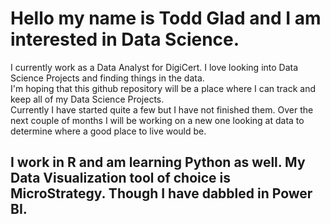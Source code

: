 # Hello my name is Todd Glad and I am interested in Data Science.  
I currently work as a Data Analyst for DigiCert.  I love looking into Data Science Projects and finding things in the data.  
I'm hoping that this github repository will be a place where I can track and keep all of my Data Science Projects.  
Currently I have started quite a few but I have not finished them.  Over the next couple of months I will be working on a new one 
looking at data to determine where a good place to live would be.  

## I work in R and am learning Python as well.  My Data Visualization tool of choice is MicroStrategy.  Though I have dabbled in Power BI.  


<!---
toddglad/toddglad is a ✨ special ✨ repository because its `README.md` (this file) appears on your GitHub profile.
You can click the Preview link to take a look at your changes.
--->
